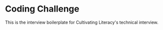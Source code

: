 # Coding Challenge

This is the interview boilerplate for Cultivating Literacy's technical interview.
